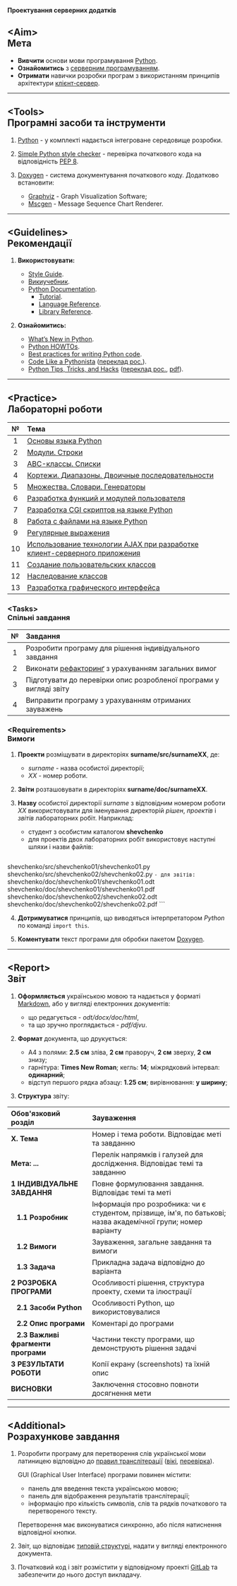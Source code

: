 **Проектування серверних додатків**

## &lt;Aim&gt;<br /> Мета

- **Вивчити** основи мови програмування [Python](https://ru.wikipedia.org/wiki/Python).
- **Ознайомитись** з [серверним програмуванням](https://en.wikipedia.org/wiki/Server-side_scripting).
- **Отримати** навички розробки програм з використанням принципів архітектури [клієнт-сервер](https://ru.wikipedia.org/wiki/%D0%9A%D0%BB%D0%B8%D0%B5%D0%BD%D1%82-%D1%81%D0%B5%D1%80%D0%B2%D0%B5%D1%80).

---

## &lt;Tools&gt;<br /> Програмні засоби та інструменти

1. [Python](https://www.python.org/downloads/) - у комплекті надається інтегроване середовище розробки.

2. [Simple Python style checker](https://github.com/pycqa/pep8) - перевірка початкового кода на відповідність [PEP 8](http://www.python.org/dev/peps/pep-0008).

3. [Doxygen](http://www.stack.nl/~dimitri/doxygen/download.html) <span id="doxy"></span> - система документування початкового коду. Додатково встановити:
	- [Graphviz](http://www.graphviz.org/Download.php) - Graph Visualization Software;
	- [Mscgen](http://www.mcternan.me.uk/mscgen/) - Message Sequence Chart Renderer.

---

## &lt;Guidelines&gt;<br /> Рекомендації

1. **Використовувати:**
	- [Style Guide](https://www.python.org/dev/peps/pep-0008).
	- [Викиучебник](https://ru.wikibooks.org/wiki/Python).
	- [Python Documentation](https://docs.python.org/3).
		- [Tutorial](https://docs.python.org/3/tutorial).
		- [Language Reference](https://docs.python.org/3/reference).
		- [Library Reference](https://docs.python.org/3/library).

2. **Ознайомитись:**
	- [What’s New in Python](https://docs.python.org/3/whatsnew).
	- [Python HOWTOs](https://docs.python.org/3/howto).
	- [Best practices for writing Python code](http://docs.python-guide.org/en/latest).
	- [Code Like a Pythonista](http://python.net/~goodger/projects/pycon/2007/idiomatic/handout.html) ([переклад рос.](https://habrahabr.ru/post/88972/)).
	- [Python Tips, Tricks, and Hacks](http://www.siafoo.net/article/52) ([переклад рос.](http://habrahabr.ru/post/85238/), [pdf](http://idzaaus.org/static/files/articles/Python_Tips,_Tricks,_and%20Hacks_\(rus\).pdf)).

---

## &lt;Practice&gt;<br /> Лабораторні роботи

|  №  | Тема |
|:---:|:-----|
|  1  | [Основы языка Python](https://py-khpi.github.io/!nfo/doc/lab/LAB1/lab.htm) |
|  2  | [Модули. Строки](https://py-khpi.github.io/!nfo/doc/lab/LAB2/lab.htm) |
|  3  | [ABC-классы. Списки](https://py-khpi.github.io/!nfo/doc/lab/LAB3/lab.htm) |
|  4  | [Кортежи. Диапазоны. Двоичные последовательности](https://py-khpi.github.io/!nfo/doc/lab/LAB4/lab.htm) |
|  5  | [Множества. Словари. Генераторы](https://py-khpi.github.io/!nfo/doc/lab/LAB5/lab.htm) |
|  6  | [Разработка функций и модулей пользователя](https://py-khpi.github.io/!nfo/doc/lab/LAB6/lab.htm) |
|  7  | [Разработка CGI скриптов на языке Python](https://py-khpi.github.io/!nfo/doc/lab/LAB7/lab.htm) |
|  8  | [Работа с файлами на языке Python](https://py-khpi.github.io/!nfo/doc/lab/LAB8/lab.htm) |
|  9  | [Регулярные выражения](https://py-khpi.github.io/!nfo/doc/lab/LAB9/lab.htm) |
| 10  | [Использование технологии AJAX при разработке клиент-серверного приложения](https://py-khpi.github.io/!nfo/doc/lab/LAB10/lab.htm) |
| 11  | [Создание пользовательских классов](https://py-khpi.github.io/!nfo/doc/lab/LAB11/lab.htm) |
| 12  | [Наследование классов](https://py-khpi.github.io/!nfo/doc/lab/LAB12/lab.htm) |
| 13  | [Разработка графического интерфейса](https://py-khpi.github.io/!nfo/doc/lab/LAB13/lab.htm) |

### &lt;Tasks&gt;<br /> Спільні завдання

|  №  | Завдання |
|:---:|:---------|
|  1  | Розробити програму для рішення індивідуального завдання |
|  2  | Виконати [рефакторинґ](https://refactoring.guru/) з урахуванням загальних вимог |
|  3  | Підготувати до перевірки опис розробленої програми у вигляді звіту |
|  4  | Виправити програму з урахуванням отриманих зауважень |

### &lt;Requirements&gt;<br /> Вимоги

1. **Проекти** розміщувати в директоріях **surname/src/surnameXX**, де:
	- *surname* - назва особистої директорії;
	- *XX* - номер роботи.

2. **Звіти** розташовувати в директоріях **surname/doc/surnameXX**.

3. **Назву** особистої директорії *surname* з відповідним номером роботи *XX* використовувати для іменування директорій *рішен*, *проектів* і *звітів* лабораторних робіт. Наприклад:
	- студент з особистим каталогом **shevchenko**
	- для проектів двох лабораторних робіт використовує наступні шляхи і назви файлів:
	```
shevchenko/src/shevchenko01/shevchenko01.py
shevchenko/src/shevchenko02/shevchenko02.py
	```
	- для звітів:
	```
shevchenko/doc/shevchenko01/shevchenko01.odt
shevchenko/doc/shevchenko01/shevchenko01.pdf
shevchenko/doc/shevchenko02/shevchenko02.odt
shevchenko/doc/shevchenko02/shevchenko02.pdf
	```

4. **Дотримуватися** принципів, що виводяться інтерпретатором *Python* по команді `import this`.

5. **Коментувати** текст програми для обробки пакетом [Doxygen](#doxy).

---

## &lt;Report&gt;<br /> Звіт

1. **Оформляється** українською мовою та надається у форматі [Markdown](https://ru.wikipedia.org/wiki/Markdown), або у вигляді електронних документів:
	- що редагується - *odt/docx/doc/html*,
	- та що зручно проглядається - *pdf/djvu*.

2. **Формат** документа, що друкується:
	- A4 з полями: **2.5 см** зліва, **2 см** праворуч, **2 см** зверху, **2 см** знизу;
	- гарнітура: **Times New Roman**; кегль: **14**; міжрядковий інтервал: **одинарний**;
	- відступ першого рядка абзацу: **1.25 см**; вирівнювання: **у ширину**;

3. **Структура** звіту:

| Обов'язковий розділ | Зауваження |
|:--------------------|:-----------|
| **X. Тема** | Номер і тема роботи. Відповідає меті та завданню |
| **Мета: ...** | Перелік напрямків і галузей для дослідження. Відповідає темі та завданню |
| **1 ІНДИВІДУАЛЬНЕ ЗАВДАННЯ** | Повне формулювання завдання. Відповідає темі та меті |
| **&nbsp;&nbsp;&nbsp;1.1 Розробник** | Інформація про розробника: чи є студентом, прізвище, ім'я, по батькові; назва академічної групи; номер варіанту |
| **&nbsp;&nbsp;&nbsp;1.2 Вимоги** | Зауваження, загальне завдання та вимоги |
| **&nbsp;&nbsp;&nbsp;1.3 Задача** | Прикладна задача відповідно до варіанта |
| **2 РОЗРОБКА ПРОГРАМИ** | Особливості рішення, структура проекту, схеми та ілюстрації |
| **&nbsp;&nbsp;&nbsp;2.1 Засоби Python** | Особливості Python, що використовувалися |
| **&nbsp;&nbsp;&nbsp;2.2 Опис програми** | Коментарі до програми |
| **&nbsp;&nbsp;&nbsp;2.3 Важливі фрагменти програми** | Частини тексту програми, що демонструють рішення задачі |
| **3 РЕЗУЛЬТАТИ РОБОТИ** | Копії екрану (screenshots) та їхній опис |
| **ВИСНОВКИ** | Заключення стосовно повноти досягнення мети |

---

## &lt;Additional&gt;<br /> Розрахункове завдання

1. Розробити програму для перетворення слів української мови латиницею відповідно до [правил транслітерації](http://zakon1.rada.gov.ua/laws/show/55-2010-%D0%BF) ([вікі](https://uk.wikipedia.org/wiki/%D0%9B%D0%B0%D1%82%D0%B8%D0%BD%D1%96%D0%B7%D0%B0%D1%86%D1%96%D1%8F_%D1%83%D0%BA%D1%80%D0%B0%D1%97%D0%BD%D1%81%D1%8C%D0%BA%D0%BE%D1%97_%D0%BC%D0%BE%D0%B2%D0%B8), [перевірка](http://translit.kh.ua/#lat/passport)).

	GUI (Graphical User Interface) програми повинен містити:
	
	- панель для введення текста українською мовою;
	- панель для відображення результатів транслітерації;
	- інформацію про кількість символів, слів та рядків початкового та перетвореного тексту.

	Перетворення має виконуватися синхронно, або після натиснення відповідної кнопки.

2. Звіт, що відповідає [типовій структурі](#report-), надати у вигляді електронного документа.

3. Початковий код і звіт розмістити у відповідному проекті [GitLab](http://gitlab.com) та забезпечити до нього доступ викладачу.
